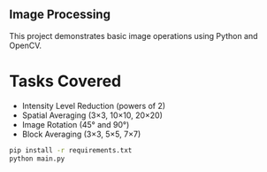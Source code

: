 ## Image Processing

This project demonstrates basic image operations using Python and OpenCV.

# Tasks Covered

- Intensity Level Reduction (powers of 2)
- Spatial Averaging (3×3, 10×10, 20×20)
- Image Rotation (45° and 90°)
- Block Averaging (3×3, 5×5, 7×7)

```bash
pip install -r requirements.txt
python main.py
```
